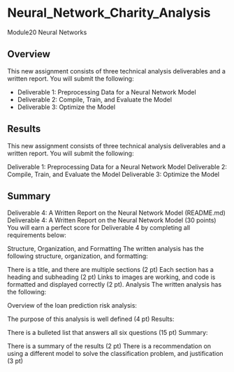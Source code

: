 # Neural_Network_Charity_Analysis
Module20 Neural Networks
## Overview
This new assignment consists of three technical analysis deliverables and a written report. You will submit the following:

- Deliverable 1: Preprocessing Data for a Neural Network Model
- Deliverable 2: Compile, Train, and Evaluate the Model
- Deliverable 3: Optimize the Model
## Results
This new assignment consists of three technical analysis deliverables and a written report. You will submit the following:

Deliverable 1: Preprocessing Data for a Neural Network Model
Deliverable 2: Compile, Train, and Evaluate the Model
Deliverable 3: Optimize the Model
## Summary
Deliverable 4: A Written Report on the Neural Network Model (README.md)
Deliverable 4: A Written Report on the Neural Network Model (30 points)
You will earn a perfect score for Deliverable 4 by completing all requirements below:

Structure, Organization, and Formatting
The written analysis has the following structure, organization, and formatting:

There is a title, and there are multiple sections (2 pt)
Each section has a heading and subheading (2 pt)
Links to images are working, and code is formatted and displayed correctly (2 pt).
Analysis
The written analysis has the following:

Overview of the loan prediction risk analysis:

The purpose of this analysis is well defined (4 pt)
Results:

There is a bulleted list that answers all six questions (15 pt)
Summary:

There is a summary of the results (2 pt)
There is a recommendation on using a different model to solve the classification problem, and justification (3 pt)
